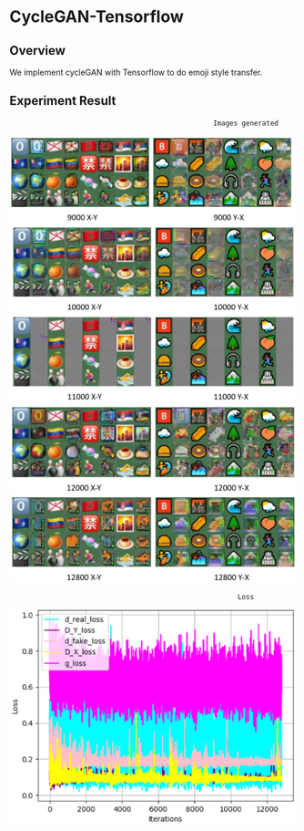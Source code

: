 # CycleGAN-Tensorflow
## Overview
We implement cycleGAN with Tensorflow to do emoji style transfer.

## Experiment Result
                                                      Images generated
![image1](./images/1.PNG)
![image2](./images/2.PNG)
![image3](./images/3.PNG)

                                                            Loss
![image4](./images/4.PNG)
